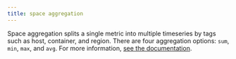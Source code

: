 ```yaml
---
title: space aggregation
---
```

Space aggregation splits a single metric into multiple timeseries by tags such as host, container, and region. There are four aggregation options: `sum`, `min`, `max`, and `avg`.
For more information, <a href="/metrics/#space-aggregation">see the documentation</a>.